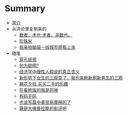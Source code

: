 # Summary

* [简介](README.md)
* 从评论里复制来的
    * [数者，术也;术者，非数也。](从评论里复制来的/数者，术也;术者，非数也.md)
    * [珍珠米](从评论里复制来的/珍珠米.md)
    * [我来拍脑袋一线城市房租上涨](从评论里复制来的/我来拍脑袋一线城市房租上涨.md)
* 随笔
    * [穿孔纸带](随笔/穿孔纸带.md)
    * [何为聪明?](随笔/何为聪明.md)
    * [经济学中理性人假说的真正含义](随笔/经济学中理性人假说的真正含义.md)
    * [新形势下女生的三观变了，我也来刷新刷新男生的三观](随笔/新形势下女生的三观变了，我也来刷新刷新男生的三观.md)
    * [朝花夕拾,买买二手的乐趣](随笔/朝花夕拾,买买二手的乐趣.md)
    * [在看枪版的我是药神](随笔/在看枪版的我是药神.md)
    * [有码无码](随笔/有码无码.md)
    * [也该写篇中美贸易摩擦的了](随笔/也该写篇中美贸易摩擦的了.md)
    * [算是大佛普拉斯的影评吧](随笔/算是大佛普拉斯的影评吧.md)

